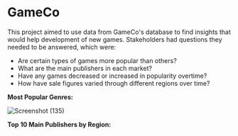 # GameCo

This project aimed to use data from GameCo's database to find insights that would help development of new games. Stakeholders had questions they needed to be answered, which were:

- Are certain types of games more popular than others?
- What are the main publishers  in each market?
- Have any games decreased or increased in popularity overtime?
- How have sale figures varied through different regions over time? 



**Most Popular Genres:**

![Screenshot (135)](https://user-images.githubusercontent.com/93872864/142043411-5b8ce79e-01ae-459a-8a45-18cdafea92b3.png)



**Top 10 Main Publishers by Region:**


